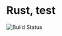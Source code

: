# Rust, test

![Build Status](https://travis-ci.org/cyber-dojo-languages/rust-test.svg?branch=master)
